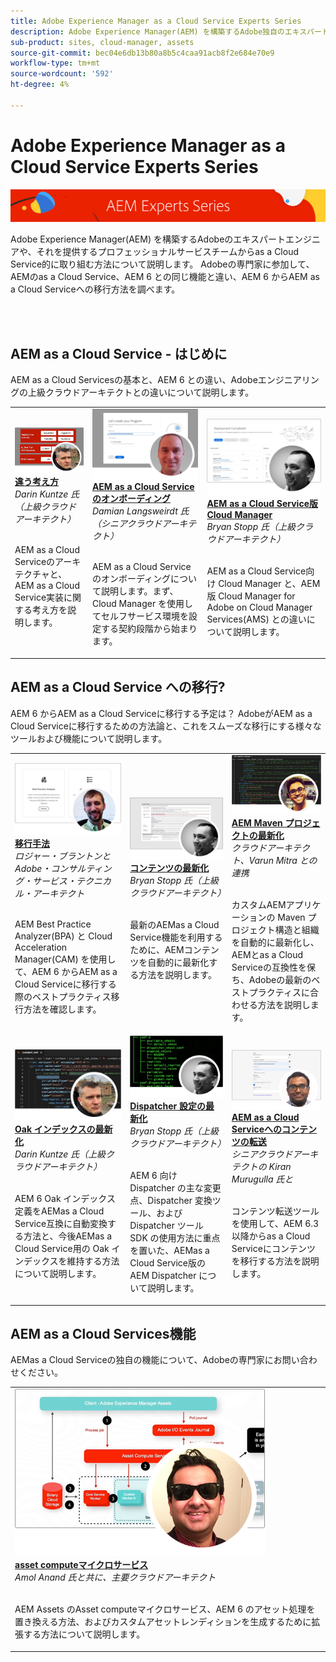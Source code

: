 ```yaml
---
title: Adobe Experience Manager as a Cloud Service Experts Series
description: Adobe Experience Manager(AEM) を構築するAdobe独自のエキスパートエンジニア、およびそれを提供するプロフェッショナルサービスからas a Cloud Service的に取得する方法について説明します。
sub-product: sites, cloud-manager, assets
source-git-commit: bec04e6db13b80a8b5c4caa91acb8f2e684e70e9
workflow-type: tm+mt
source-wordcount: '592'
ht-degree: 4%

---
```



# Adobe Experience Manager as a Cloud Service Experts Series

![AEM Experts シリーズ](./assets/experts-series/masthead.png)

Adobe Experience Manager(AEM) を構築するAdobeのエキスパートエンジニアや、それを提供するプロフェッショナルサービスチームからas a Cloud Service的に取り組む方法について説明します。 Adobeの専門家に参加して、AEMのas a Cloud Service、AEM 6 との同じ機能と違い、AEM 6 からAEM as a Cloud Serviceへの移行方法を調べます。

<br/> 
<br/>

## AEM as a Cloud Service - はじめに

AEM as a Cloud Servicesの基本と、AEM 6 との違い、Adobeエンジニアリングの上級クラウドアーキテクトとの違いについて説明します。

<table>
  <tr>
   <td>
      <a href="./migration/moving-to-aem-as-a-cloud-service/introduction.md">
      <img alt="違う考え方" src="./assets/experts-series/thinking-differently.png"/>
      </a>
      <div>
         <a href="./migration/moving-to-aem-as-a-cloud-service/introduction.md"><strong>違う考え方</strong></a>         
         <br/><em>Darin Kuntze 氏（上級クラウドアーキテクト）</em>
      </div>
      <p>
        <br/>
         AEM as a Cloud Serviceのアーキテクチャと、AEM as a Cloud Service実装に関する考え方を説明します。
      </p>
     </td>   
     <td>
      <a href="./migration/moving-to-aem-as-a-cloud-service/onboarding.md">
      <img alt="AEM as a Cloud Service のオンボーディング" src="./assets/experts-series/onboarding.png"/>
      </a>
      <div>
         <a href="./migration/moving-to-aem-as-a-cloud-service/onboarding.md"><strong>AEM as a Cloud Serviceのオンボーディング</strong></a>
         <br/><em>Damian Langsweirdt 氏（シニアクラウドアーキテクト）</em>
      </div>
      <p>
        <br/>
         AEM as a Cloud Serviceのオンボーディングについて説明します。まず、Cloud Manager を使用してセルフサービス環境を設定する契約段階から始まります。
      </p>
   </td>     
   </td>   
     <td>
      <a href="./migration/moving-to-aem-as-a-cloud-service/cloud-manager.md">
      <img alt="Cloud Manager " src="./assets/experts-series/cloud-manager.png"/>
      </a>
      <div>
         <a href="./migration/moving-to-aem-as-a-cloud-service/cloud-manager.md"><strong>AEM as a Cloud Service版 Cloud Manager</strong></a>
         <br/><em>Bryan Stopp 氏（上級クラウドアーキテクト）</em>
      </div>
      <p>
        <br/>
         AEM as a Cloud Service向け Cloud Manager と、AEM版 Cloud Manager for Adobe on Cloud Manager Services(AMS) との違いについて説明します。
      </p>
   </td> 
  </tr>
</table>

## AEM as a Cloud Service への移行?

AEM 6 からAEM as a Cloud Serviceに移行する予定は？ AdobeがAEM as a Cloud Serviceに移行するための方法論と、これをスムーズな移行にする様々なツールおよび機能について説明します。

<table>
  <tr>
   <td>
      <a href="./migration/moving-to-aem-as-a-cloud-service/bpa-and-cam.md" target="_aem-experts-series-video">
      <img alt="移行手法" src="./assets/experts-series/bpa-and-cam.png"/>
      </a>
      <div>
         <a href="./migration/moving-to-aem-as-a-cloud-service/bpa-and-cam.md" target="_aem-experts-series-video"><strong>移行手法</strong></a>
         <br/><em>ロジャー・ブラントンとAdobe・コンサルティング・サービス・テクニカル・アーキテクト</em>
      </div>
      <p>
        <br/>
        AEM Best Practice Analyzer(BPA) と Cloud Acceleration Manager(CAM) を使用して、AEM 6 からAEM as a Cloud Serviceに移行する際のベストプラクティス移行方法を確認します。
      </p>
   </td>   
     <td>
      <a href="./migration/moving-to-aem-as-a-cloud-service/aem-modernization-tools.md" target="_aem-experts-series-video">
      <img alt="コンテンツの最新化" src="./assets/experts-series/aem-modernizer-tools.png"/>
      </a>
      <div>
         <a href="./migration/moving-to-aem-as-a-cloud-service/aem-modernization-tools.md" target="_aem-experts-series-video"><strong>コンテンツの最新化</strong></a>
         <br/><em>Bryan Stopp 氏（上級クラウドアーキテクト）</em>
      </div>
      <p>
        <br/>
         最新のAEMas a Cloud Service機能を利用するために、AEMコンテンツを自動的に最新化する方法を説明します。
      </p>
   </td>     
   </td>   
     <td>
      <a href="./migration/moving-to-aem-as-a-cloud-service/repository-modernization.md" target="_aem-experts-series-video">
      <img alt="AEM Maven プロジェクトの最新化" src="./assets/experts-series/repository-modernizer.png"/>
      </a>
      <div>
         <a href="./migration/moving-to-aem-as-a-cloud-service/repository-modernization.md" target="_aem-experts-series-video"><strong>AEM Maven プロジェクトの最新化</strong></a>
         <br/><em>クラウドアーキテクト、Varun Mitra との連携</em>
      </div>
      <p>
        <br/>
         カスタムAEMアプリケーションの Maven プロジェクト構造と組織を自動的に最新化し、AEMとas a Cloud Serviceの互換性を保ち、Adobeの最新のベストプラクティスに合わせる方法を説明します。
      </p>
   </td> 
  </tr>
  <tr>
   <td>
      <a href="./migration/moving-to-aem-as-a-cloud-service/search-and-indexing.md" target="_aem-experts-series-video">
      <img alt="Oak インデックスの最新化" src="./assets/experts-series/indexes.png"/>
      </a>
      <div>
         <a href="./migration/moving-to-aem-as-a-cloud-service/search-and-indexing.md" target="_aem-experts-series-video"><strong>Oak インデックスの最新化</strong></a>
         <br/><em>Darin Kuntze 氏（上級クラウドアーキテクト）</em>
      </div>
      <p>
        <br/>
        AEM 6 Oak インデックス定義をAEMas a Cloud Service互換に自動変換する方法と、今後AEMas a Cloud Service用の Oak インデックスを維持する方法について説明します。
      </p>
   </td>   
     <td>
      <a href="./migration/moving-to-aem-as-a-cloud-service/dispatcher.md" target="_aem-experts-series-video">
      <img alt="Dispatcher 設定の最新化" src="./assets/experts-series/dispatcher.png"/>
      </a>
      <div>
         <a href="./migration/moving-to-aem-as-a-cloud-service/dispatcher.md" target="_aem-experts-series-video"><strong>Dispatcher 設定の最新化</strong></a>
         <br/><em>Bryan Stopp 氏（上級クラウドアーキテクト）</em>
      </div>
      <p>
        <br/>
         AEM 6 向け Dispatcher の主な変更点、Dispatcher 変換ツール、および Dispatcher ツール SDK の使用方法に重点を置いた、AEMas a Cloud Service版のAEM Dispatcher について説明します。
      </p>
   </td>     
   </td>   
     <td>
      <a href="./migration/moving-to-aem-as-a-cloud-service/content-migration/content-transfer-tool.md" target="_aem-experts-series-video">
      <img alt="AEM as a Cloud Serviceへのコンテンツの転送" src="./assets/experts-series/content-transfer-tool.png"/>
      </a>
      <div>
         <a href="./migration/moving-to-aem-as-a-cloud-service/content-migration/content-transfer-tool.md" target="_aem-experts-series-video"><strong>AEM as a Cloud Serviceへのコンテンツの転送</strong></a>
         <br/><em>シニアクラウドアーキテクトの Kiran Murugulla 氏と</em>
      </div>
      <p>
        <br/>
         コンテンツ転送ツールを使用して、AEM 6.3 以降からas a Cloud Serviceにコンテンツを移行する方法を説明します。
      </p>
   </td> 
  </tr>  
</table>


## AEM as a Cloud Services機能

AEMas a Cloud Serviceの独自の機能について、Adobeの専門家にお問い合わせください。

<table>
  <tr>
   <td>
      <a href="./migration/moving-to-aem-as-a-cloud-service/asset-compute-microservices.md" target="_aem-experts-series-video">
      <img alt="asset computeマイクロサービス" src="./assets/experts-series/asset-compute-microservices.png"/>
      </a>
      <div>
         <a href="./migration/moving-to-aem-as-a-cloud-service/asset-compute-microservices.md" target="_aem-experts-series-video"><strong>asset computeマイクロサービス</strong></a>
         <br/><em>Amol Anand 氏と共に、主要クラウドアーキテクト</em>
      </div>
      <p>
        <br/>
        AEM Assets のAsset computeマイクロサービス、AEM 6 のアセット処理を置き換える方法、およびカスタムアセットレンディションを生成するために拡張する方法について説明します。
      </p>
   </td>   
  </tr>
</table>
